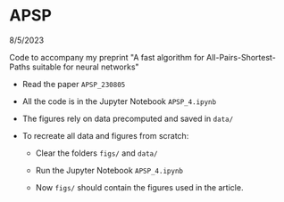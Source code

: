 # APSP
 
8/5/2023

Code to accompany my preprint "A fast algorithm for All-Pairs-Shortest-Paths suitable for neural networks"

- Read the paper `APSP_230805`

- All the code is in the Jupyter Notebook `APSP_4.ipynb`

- The figures rely on data precomputed and saved in `data/`

- To recreate all data and figures from scratch:

	- Clear the folders `figs/` and `data/`

	- Run the Jupyter Notebook `APSP_4.ipynb`

	- Now `figs/` should contain the figures used in the article.